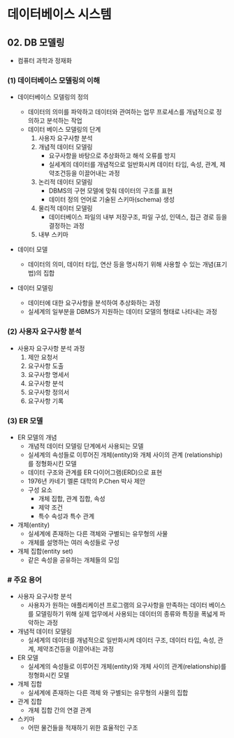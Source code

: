 # 데이터베이스 시스템

## 02. DB 모델링

- 컴퓨터 과학과 정재화

### (1) 데이터베이스 모델링의 이해

- 데이터베이스 모델링의 정의
    - 데이터의 의미를 파악하고 데이터와 관여하는 업무 프로세스를 개념적으로 정의하고 분석하는 작업
    - 데이터 베이스 모델링의 단계
        1. 사용자 요구사항 분석
        2. 개념적 데이터 모델링
            - 요구사항을 바탕으로 추상화하고 해석 오류를 방지
            - 실세계의 데이터를 개념적으로 일반화시켜 데이터 타입, 속성, 관계, 제약조건등을 이끌어내는 과정
        3. 논리적 데이터 모델링
            - DBMS의 구현 모델에 맞춰 데이터의 구조를 표현
            - 데이터 정의 언어로 기술된 스키마(schema) 생성
        4. 물리적 데이터 모델링
            - 데이터베이스 파일의 내부 저장구조, 파일 구성, 인덱스, 접근 경로 등을 결정하는 과정
        5. 내부 스키마

- 데이터 모델
    - 데이터의 의미, 데이터 타입, 연산 등을 명시하기 위해 사용할 수 있는 개념(표기법)의 집합
- 데이터 모델링
    - 데이터에 대한 요구사항을 분석하여 추상화하는 과정
    - 실세계의 일부분을 DBMS가 지원하는 데이터 모델의 형태로 나타내는 과정

### (2) 사용자 요구사항 분석

- 사용자 요구사항 분석 과정
    1. 제안 요청서
    2. 요구사항 도출
    3. 요구사항 명세서
    4. 요구사항 분석
    5. 요구사항 정의서
    6. 요구사항 기록

### (3) ER 모델

- ER 모델의 개념
    - 개념적 데이터 모델링 단계에서 사용되는 모델
    - 실세계의 속성들로 이루어진 개체(entity)와 개체 사이의 관계 (relationship)를 정형화시킨 모델
    - 데이터 구조와 관계를 ER 다이어그램(ERD)으로 표현
    - 1976년 카네기 멜론 대학의 P.Chen 박사 제안
    - 구성 요소
        - 개체 집합, 관계 집합, 속성
        - 제약 조건
        - 특수 속성과 특수 관계
- 개체(entity)
    - 실세계에 존재하는 다른 객체와 구별되는 유무형의 사물
    - 개체를 설명하는 여러 속성들로 구성
- 개체 집합(entity set)
    - 같은 속성을 공유하는 개체들의 모임

### # 주요 용어

- 사용자 요구사항 분석
    - 사용자가 원하는 애플리케이션 프로그램의 요구사항을 만족하는 데이터 베이스를 모델링하기 위해 실제 업무에서 사용되는 데이터의 종류와 특징을 폭넓게 파악하는 과정
- 개념적 데이터 모델링
    - 실세계의 데이터를 개념적으로 일반화시켜 데이터 구조, 데이터 타입, 속성, 관계, 제약조건등을 이끌어내는 과정
- ER 모델
    - 실세계의 속성들로 이루어진 개체(entity)와 개체 사이의 관계(relationship)를 정형화시킨 모델
- 개체 집합
    - 실세계에 존재하는 다른 객체 와 구별되는 유무형의 사물의 집합
- 관계 집합
    - 개체 집합 간의 연결 관계
- 스키마
    - 어떤 물건들을 적재하기 위한 효율적인 구조